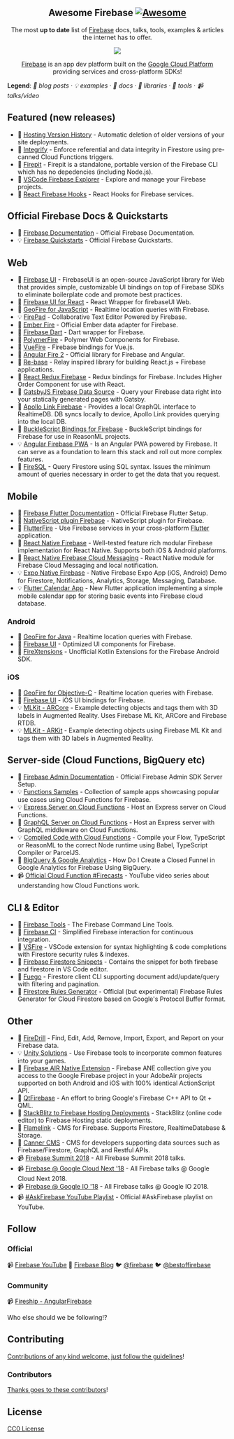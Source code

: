 <div class="github-widget" data-repo="jthegedus/awesome-firebase"></div>
<!-- badges -->
<div align="center">

<!-- title -->

## Awesome Firebase [![Awesome](https://awesome.re/badge.svg)](https://awesome.re)

<!-- subtitle -->

The most **up to date** list of [Firebase][firebase] docs, talks, tools, examples &amp; articles the internet has to offer.

<!-- image -->

<a href="https://firebase.google.com/docs/" target="_blank" rel="noopener noreferrer">
  <img src="https://raw.githubusercontent.com/jthegedus/awesome-firebase/master/images/firebase-services.gif" />
</a>

<!-- other language links -->
<p align="right">
    <!-- <sup><a href="README_ES.md">es</a></sup>
    <sup><a href="README_ID.md">id</a></sup>
    <sup><a href="README_JA.md">ja</a></sup>
    <sup><a href="README_KO.md">ko</a></sup>
    <sup><a href="README_PT.md">pt</a></sup>
    <sup><a href="README_ZH.md">zh</a></sup> -->
</p>

[Firebase][firebase] is an app dev platform built on the [Google Cloud Platform][gcp-products] providing services and cross-platform SDKs!

</div>

<!-- toc -->



<p>
  <b>Legend</b>:
    <em>
    📝 blog posts
    · 💡 examples
    · 📖 docs
    · 🔌 libraries
    · 🔧 tools
    · 📹 talks/video
    </em>
</p>

<!-- START content -->

## Featured (new releases)

- 📖 [Hosting Version History][new-1] - Automatic deletion of older versions of your site deployments.
- 🔌 [Integrify][new-2] - Enforce referential and data integrity in Firestore using pre-canned Cloud Functions triggers.
- 🔧 [Firepit][new-3] - Firepit is a standalone, portable version of the Firebase CLI which has no depedencies (including Node.js).
- 🔧 [VSCode Firebase Explorer][new-4] - Explore and manage your Firebase projects.
- 🔌 [React Firebase Hooks][new-5] - React Hooks for Firebase services.

## Official Firebase Docs & Quickstarts

- 📖 [Firebase Documentation][docs-1] - Official Firebase Documentation.
- 💡 [Firebase Quickstarts][docs-2] - Official Firebase Quickstarts.

## Web

- 🔌 [Firebase UI][web-1] - FirebaseUI is an open-source JavaScript library for Web that provides simple, customizable UI bindings on top of Firebase SDKs to eliminate boilerplate code and promote best practices.
- 🔌 [Firebase UI for React][web-2] - React Wrapper for firebaseUI Web.
- 🔌 [GeoFire for JavaScript][web-3] - Realtime location queries with Firebase.
- 💡 [FirePad][web-4] - Collaborative Text Editor Powered by Firebase.
- 🔌 [Ember Fire][web-5] - Official Ember data adapter for Firebase.
- 🔌 [Firebase Dart][web-6] - Dart wrapper for Firebase.
- 🔌 [PolymerFire][web-7] - Polymer Web Components for Firebase.
- 🔌 [VueFire][web-8] - Firebase bindings for Vue.js.
- 🔌 [Angular Fire 2][web-9] - Official library for Firebase and Angular.
- 🔌 [Re-base][web-10] - Relay inspired library for building React.js + Firebase applications.
- 🔌 [React Redux Firebase][web-11] - Redux bindings for Firebase. Includes Higher Order Component for use with React.
- 🔌 [GatsbyJS Firebase Data Source][web-12] - Query your Firebase data right into your statically generated pages with Gatsby.
- 🔌 [Apollo Link Firebase][web-13] - Provides a local GraphQL interface to RealtimeDB. DB syncs locally to device, Apollo Link provides querying into the local DB.
- 🔌 [BuckleScript Bindings for Firebase][web-14] - BuckleScript bindings for Firebase for use in ReasonML projects.
- 💡 [Angular Firebase PWA][web-15] - Is an Angular PWA powered by Firebase. It can serve as a foundation to learn this stack and roll out more complex features.
- 🔌 [FireSQL][web-16] - Query Firestore using SQL syntax. Issues the minimum amount of queries necessary in order to get the data that you request.

## Mobile

- 📖 [Firebase Flutter Documentation][mobile-1] - Official Firebase Flutter Setup.
- 🔌 [NativeScript plugin Firebase][mobile-2] - NativeScript plugin for Firebase.
- 🔌 [FlutterFire][mobile-3] - Use Firebase services in your cross-platform [Flutter][mobile-3-flutter] application.
- 🔌 [React Native Firebase][mobile-4] - Well-tested feature rich modular Firebase implementation for React Native. Supports both iOS & Android platforms.
- 🔌 [React Native Firebase Cloud Messaging][mobile-5] -
  React Native module for Firebase Cloud Messaging and local notification.
- 💡 [Expo Native Firebase][mobile-6] - Native Firebase Expo App (iOS, Android) Demo for Firestore, Notifications, Analytics, Storage, Messaging, Database.
- 💡 [Flutter Calendar App][mobile-7] -
  New Flutter application implementing a simple mobile calendar app for storing basic events into Firebase cloud database.

### Android

- 🔌 [GeoFire for Java][android-1] - Realtime location queries with Firebase.
- 🔌 [Firebase UI][android-2] - Optimized UI components for Firebase.
- 🔌 [FireXtensions][android-3] - Unofficial Kotlin Extensions for the Firebase Android SDK.

### iOS

- 🔌 [GeoFire for Objective-C][ios-1] - Realtime location queries with Firebase.
- 🔌 [Firebase UI][ios-2] - iOS UI bindings for Firebase.
- 💡 [MLKit - ARCore][ios-3] - Example detecting objects and tags them with 3D labels in Augmented Reality. Uses Firebase ML Kit, ARCore and Firebase RTDB.
- 💡 [MLKit - ARKit][ios-4] - Example detecting objects using Firebase ML Kit and tags them with 3D labels in Augmented Reality.

## Server-side (Cloud Functions, BigQuery etc)

- 📖 [Firebase Admin Documentation][server-1] - Official Firebase Admin SDK Server Setup.
- 💡 [Functions Samples][server-2] - Collection of sample apps showcasing popular use cases using Cloud Functions for Firebase.
- 💡 [Express Server on Cloud Functions][server-3] - Host an Express server on Cloud Functions.
- 📝 [GraphQL Server on Cloud Functions][server-4] - Host an Express server with GraphQL middleware on Cloud Functions.
- 💡 [Compiled Code with Cloud Functions][server-5] - Compile your Flow, TypeScript or ReasonML to the correct Node runtime using Babel, TypeScript Compiler or ParcelJS.
- 📝 [BigQuery & Google Analytics][server-6] - How Do I Create a Closed Funnel in Google Analytics for Firebase Using BigQuery.
- 📹 [Official Cloud Function #Firecasts][server-7] - YouTube video series about understanding how Cloud Functions work.

## CLI & Editor

- 🔧 [Firebase Tools][cli-editor-1] - The Firebase Command Line Tools.
- 🔧 [Firebase CI][cli-editor-2] - Simplified Firebase interaction for continuous integration.
- 🔧 [VSFire][cli-editor-3] - VSCode extension for syntax highlighting & code completions with Firestore security rules & indexes.
- 🔧 [Firebase Firestore Snippets][cli-editor-4] - Contains the snippet for both firebase and firestore in VS Code editor.
- 🔧 [Fuego][cli-editor-5] - Firestore client CLI supporting document add/update/query with filtering and pagination.
- 🔧 [Firestore Rules Generator][cli-editor-6] - Official (but experimental) Firebase Rules Generator for Cloud Firestore based on Google's Protocol Buffer format.

## Other

- 🔌 [FireDrill][other-1] - Find, Edit, Add, Remove, Import, Export, and Report on your Firebase data.
- 💡 [Unity Solutions][other-2] - Use Firebase tools to incorporate common features into your games.
- 🔌 [Firebase AIR Native Extension][other-3] - Firebase ANE collection give you access to the Google Firebase project in your AdobeAir projects supported on both Android and iOS with 100% identical ActionScript API.
- 🔌 [QtFirebase][other-4] - An effort to bring Google's Firebase C++ API to Qt + QML.
- 📝 [StackBlitz to Firebase Hosting Deployments][other-5] - StackBlitz (online code editor) to Firebase Hosting static deployments.
- 🔧 [Flamelink][other-6] - CMS for Firebase. Supports Firestore, RealtimeDatabase & Storage.
- 🔧 [Canner CMS][other-7] - CMS for developers supporting data sources such as Firebase/Firestore, GraphQL and Restful APIs.
- 📹 [Firebase Summit 2018][other-8] - All Firebase Summit 2018 talks.
- 📹 [Firebase @ Google Cloud Next '18][other-9] - All Firebase talks @ Google Cloud Next 2018.
- 📹 [Firebase @ Google IO '18][other-10] - All Firebase talks @ Google IO 2018.
- 📹 [#AskFirebase YouTube Playlist][other-11] - Official #AskFirebase playlist on YouTube.

<!-- END content -->

## Follow

### Official

📹 [Firebase YouTube][official-1] 📝 [Firebase Blog][official-2] 🐦 [@firebase][official-3] 🐦 [@bestoffirebase][official-4]

### Community

📹 [Fireship - AngularFirebase][community-1]

Who else should we be following!?

## Contributing

[Contributions of any kind welcome, just follow the guidelines](https://github.com/jthegedus/awesome-firebase/blob/master/contributing.md)!

### Contributors

[Thanks goes to these contributors][contributors]!

## License

[CC0 License][license]

<!-- Links -->

[firebase]: https://firebase.google.com
[gcp-products]: https://cloud.google.com/products

<!-- Featured (new releases) -->

[new-1]: https://firebase.google.com/docs/hosting/deploying#set_limit_for_retained_versions
[new-2]: https://github.com/anishkny/integrify
[new-3]: https://github.com/abehaskins/firepit
[new-4]: https://github.com/jsayol/vscode-firebase-explorer
[new-5]: https://github.com/CSFrequency/react-firebase-hooks

<!-- Official Firebase Docs & Quickstarts -->

[docs-1]: https://firebase.google.com/docs
[docs-2]: https://github.com/firebase?utf8=%E2%9C%93&q=quickstart&type=&language=

<!-- Web -->

[web-1]: https://github.com/firebase/firebaseui-web
[web-2]: https://github.com/firebase/firebaseui-web-react
[web-3]: https://github.com/firebase/geofire-js
[web-4]: https://github.com/FirebaseExtended/firepad
[web-5]: https://github.com/firebase/emberFire
[web-6]: https://github.com/FirebaseExtended/firebase-dart
[web-7]: https://github.com/FirebaseExtended/polymerfire
[web-8]: https://github.com/vuejs/vuefire
[web-9]: https://github.com/angular/angularfire2
[web-10]: https://github.com/tylermcginnis/re-base
[web-11]: https://github.com/prescottprue/react-redux-firebase
[web-12]: https://www.gatsbyjs.org/packages/gatsby-source-firebase/#gatsby-firebase-source
[web-13]: https://github.com/Canner/apollo-link-firebase
[web-14]: https://github.com/avohq/bs-firebase
[web-15]: https://github.com/codediodeio/angular-firestarter
[web-16]: https://github.com/jsayol/FireSQL

<!-- Mobile -->

[mobile-1]: https://firebase.google.com/docs/flutter/setup
[mobile-2]: https://github.com/EddyVerbruggen/nativescript-plugin-firebase
[mobile-3]: https://github.com/flutter/plugins/blob/master/FlutterFire.md
[mobile-3-flutter]: https://flutter.io/
[mobile-4]: https://github.com/invertase/react-native-firebase
[mobile-5]: https://github.com/evollu/react-native-fcm
[mobile-6]: https://github.com/EvanBacon/expo-native-firebase
[mobile-7]: https://github.com/mattgraham1/FlutterCalendar

<!-- Mobile: Android -->

[android-1]: https://github.com/firebase/geofire-java
[android-2]: https://github.com/firebase/firebaseui-android
[android-3]: https://github.com/rosariopfernandes/firextensions

<!-- Movile: iOS -->

[ios-1]: https://github.com/firebase/geofire-objc
[ios-2]: https://github.com/firebase/firebaseui-ios
[ios-3]: https://github.com/FirebaseExtended/MLKit-ARCore
[ios-4]: https://github.com/FirebaseExtended/MLKit-ARKit

<!-- Server-side (Cloud Functions, BigQuery etc) -->

[server-1]: https://firebase.google.com/docs/admin/setup
[server-2]: https://github.com/firebase/functions-samples
[server-3]: https://github.com/jthegedus/firebase-gcp-examples/tree/master/fb-functions-express
[server-4]: https://codeburst.io/graphql-server-on-cloud-functions-for-firebase-ae97441399c0
[server-5]: https://github.com/jthegedus/firebase-gcp-examples/tree/master/fb-functions-compiled_code
[server-6]: https://medium.com/firebase-developers/how-do-i-create-a-closed-funnel-in-google-analytics-for-firebase-using-bigquery-6eb2645917e1
[server-7]: https://www.youtube.com/watch?v=2mjfI0FYP7Y&list=PLl-K7zZEsYLm9A9rcHb1IkyQUu6QwbjdM

<!-- CLI & Editor -->

[cli-editor-1]: https://github.com/firebase/firebase-tools
[cli-editor-2]: https://github.com/prescottprue/firebase-ci
[cli-editor-3]: https://github.com/toba/vsfire
[cli-editor-4]: https://github.com/peterhdd/firebase-firestore-snippets
[cli-editor-5]: https://github.com/sgarciac/fuego
[cli-editor-6]: https://github.com/FirebaseExtended/protobuf-rules-gen

<!-- Other -->

[other-1]: https://github.com/scottlepp/fire-drill
[other-2]: https://github.com/FirebaseExtended/unity-solutions
[other-3]: https://github.com/myflashlab/Firebase-ANE
[other-4]: https://github.com/Larpon/QtFirebase
[other-5]: https://medium.com/@ericsimons/announcing-split-second-static-deploys-for-firebase-7440d8e84879
[other-6]: https://flamelink.io/
[other-7]: https://github.com/Canner/canner
[other-8]: https://www.youtube.com/watch?v=lN0VXVXsj9k&list=PLl-K7zZEsYLnqdlmz7iFe9Lb6cRU3Nv4R
[other-9]: https://www.youtube.com/watch?v=OPj26MY16F8&list=PLl-K7zZEsYLmYx3MkJRIUPH_JVFHLTlwL
[other-10]: https://www.youtube.com/watch?v=e-8fiv-vteQ&list=PLl-K7zZEsYLn1omgx_VUhCDFsQMA7PRDd
[other-11]: https://www.youtube.com/watch?v=TSzhzR4wzSE&list=PLl-K7zZEsYLkkCFs6T9mlqG8v6NCs38pA

<!-- Follow -->

[official-1]: https://www.youtube.com/user/Firebase
[official-2]: https://firebase.googleblog.com/
[official-3]: https://twitter.com/firebase
[official-4]: https://twitter.com/bestoffirebase
[community-1]: https://www.youtube.com/channel/UCsBjURrPoezykLs9EqgamOA

<!-- Contributors -->

[contributors]: https://github.com/jthegedus/awesome-firebase/graphs/contributors

<!-- License -->

[license]: https://github.com/jthegedus/awesome-firebase/blob/master/LICENSE
